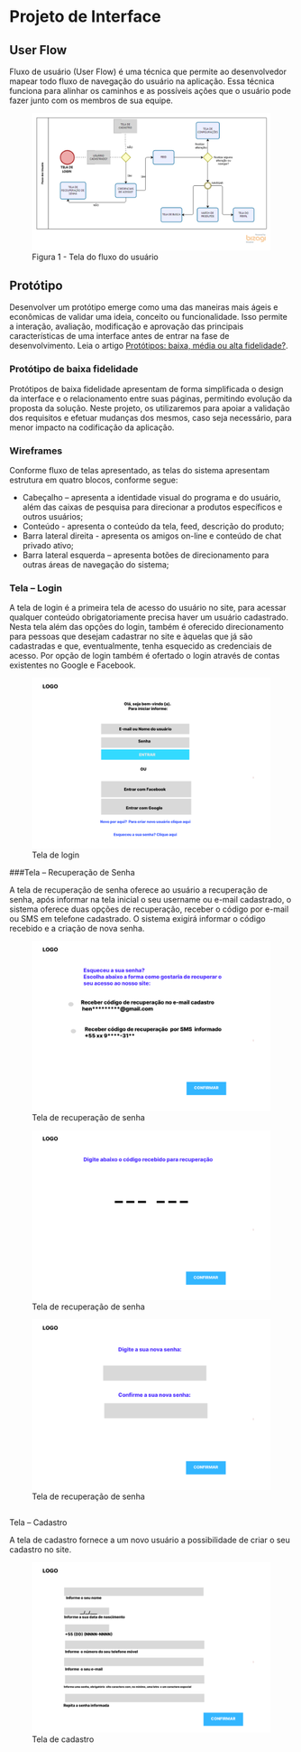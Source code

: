 
# Projeto de Interface

## User Flow

Fluxo de usuário (User Flow) é uma técnica que permite ao desenvolvedor mapear todo fluxo de navegação do usuário na aplicação. Essa técnica funciona para alinhar os caminhos e as possíveis ações que o usuário pode fazer junto com os membros de sua equipe.

<figure> 
  <img src="https://github.com/heniofontes/fluxoUsuario/blob/main/Fluxo_Usuario.png"
    <figcaption>Figura 1 - Tela do fluxo do usuário </figcaption>
</figure> 

## Protótipo

Desenvolver um protótipo emerge como uma das maneiras mais ágeis e econômicas de validar uma ideia, conceito ou funcionalidade. Isso permite a interação, avaliação, modificação e aprovação das principais características de uma interface antes de entrar na fase de desenvolvimento. Leia o artigo [Protótipos: baixa, média ou alta fidelidade?](https://medium.com/ladies-that-ux-br/prot%C3%B3tipos-baixa-m%C3%A9dia-ou-alta-fidelidade-71d897559135).

### Protótipo de baixa fidelidade

Protótipos de baixa fidelidade apresentam de forma simplificada o design da interface e o relacionamento entre suas páginas, permitindo evolução da proposta da solução. Neste projeto, os utilizaremos para apoiar a validação dos requisitos e efetuar mudanças dos mesmos, caso seja necessário, para menor impacto na codificação da aplicação.

### Wireframes


Conforme fluxo de telas apresentado, as telas do sistema apresentam estrutura em quatro blocos, conforme segue: 

- Cabeçalho – apresenta a identidade visual do programa e do usuário, além das caixas de pesquisa para direcionar a produtos específicos e outros usuários;
- Conteúdo - apresenta o conteúdo da tela, feed, descrição do produto;
- Barra lateral direita - apresenta os amigos on-line e conteúdo de chat privado ativo;
- Barra lateral esquerda – apresenta botões de direcionamento para outras áreas de navegação do sistema;

### Tela – Login 

A tela de login é a primeira tela de acesso do usuário no site, para acessar qualquer conteúdo obrigatoriamente precisa haver um usuário cadastrado. Nesta tela além das opções do login, também é oferecido direcionamento para pessoas que desejam cadastrar no site e àquelas que já são cadastradas e que, eventualmente, tenha esquecido as credenciais de acesso. 
Por opção de login também é ofertado o login através de contas existentes no Google e Facebook.  

<figure> 
  <img src="https://github.com/heniofontes/wireframesHenio/blob/main/T001.1-login.png"
    <figcaption> Tela de login </figcaption>
</figure> 


###Tela – Recuperação de Senha 

A tela de recuperação de senha oferece ao usuário a recuperação de senha, após informar na tela inicial o seu username ou e-mail cadastrado, o sistema oferece duas opções de recuperação, receber o código por e-mail ou SMS em telefone cadastrado. O sistema exigirá informar o código recebido e a criação de nova senha. 

<figure> 
  <img src="https://github.com/heniofontes/wireframesHenio/blob/main/T002.1-recuperacaoSenha.png"
    <figcaption> Tela de recuperação de senha </figcaption>
</figure> 

<figure> 
  <img src="https://github.com/heniofontes/wireframesHenio/blob/main/T002.2-recuperacaoSenha.png"
    <figcaption> Tela de recuperação de senha </figcaption>
</figure> 

<figure> 
  <img src="https://github.com/heniofontes/wireframesHenio/blob/main/T002.3-recuperacaoSenha.png"
    <figcaption> Tela de recuperação de senha </figcaption>
</figure> 

##
Tela – Cadastro  

A tela de cadastro  fornece a um novo usuário a possibilidade de criar o seu cadastro no site. 


<figure> 
  <img src="https://github.com/heniofontes/wireframesHenio/blob/main/T003.1-cadastro.png"
    <figcaption> Tela de cadastro </figcaption>
</figure> 






